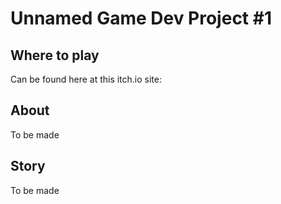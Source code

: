 # Unnamed Game Dev Project #1

## Where to play
Can be found here at this itch.io site: 

## About
To be made

## Story
To be made
